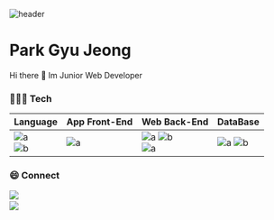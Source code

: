 ![header](https://capsule-render.vercel.app/api?type=wave&color=auto&height=300&section=header&text=pavk96&fontSize=90)

# Park Gyu Jeong    

Hi there 👋 Im Junior Web Developer 

### 🧑🏻‍💻 Tech 

|Language|App Front-End|Web Back-End|DataBase
|---|---------|---|----|
|![a](https://img.shields.io/badge/JavaScript-f7df11?style=flat-square&logo=JavaScript&logoColor=black) <br>![b](https://img.shields.io/badge/PHP-777BB4?style=flat-square&logo=php&logoColor=white) |![a](https://img.shields.io/badge/Flutter-02569B?style=flat-square&logo=flutter&logoColor=white) |![a](https://img.shields.io/badge/Express.js-000000?style=flat-square&logo=express&logoColor=white) ![b](https://img.shields.io/badge/Koa-eeeeee?style=flat-square&logo=Koa&logoColor=white)<br>![a](https://img.shields.io/badge/Nest.js-E0234E?style=flat-square&logo=Nestjs&logoColor=white) |![a](https://img.shields.io/badge/MongoDB-47A248?style=flat-square&logo=MongoDB&logoColor=white) ![b](https://img.shields.io/badge/PostgreSQL-316192?style=flat-square&logo=postgresql&logoColor=white)

### 😄 Connect
<a href="https://www.youtube.com/channel/UC5gJ_SsEV26qpajz1HISnEg">
<img src="https://img.shields.io/youtube/channel/subscribers/UC5gJ_SsEV26qpajz1HISnEg?label=OwnGyu"><a/><br>
<a href="https://velog.io/@pavk96">
<img src="https://img.shields.io/badge/Velog-2FB18C?style=flat-square&logo=Velog&logoColor=black"><a/><br>
<!--
**pavk96/pavk96** is a ✨ _special_ ✨ repository because its `README.md` (this file) appears on your GitHub profile.

Here are some ideas to get you started:

- 🔭 I’m currently working on ...
- 🌱 I’m currently learning ...
- 👯 I’m looking to collaborate on ...
- 🤔 I’m looking for help with ...
- 💬 Ask me about ...
- 📫 How to reach me: ...
- 😄 Pronouns: ...
- ⚡ Fun fact: ...
-->
